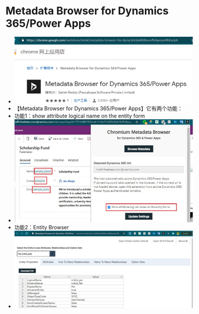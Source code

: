 # Metadata Browser for Dynamics 365/Power Apps
+ ![](imgs/10-metadata-browser.jpg)
+ 【Metadata Browser for Dynamics 365/Power Apps】它有两个功能：
+ 功能1：show attribute logical name on the entity form
+ ![](imgs/15-metadata-browser-attribute-name.jpg)
+ 功能2：Entity Browser
+ ![](imgs/16-metadata-browser-metadata-browser.jpg)
